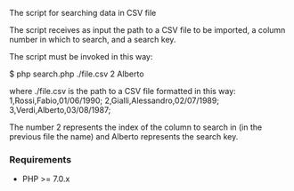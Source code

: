 The script for searching data in CSV file

The script receives as input the path to a CSV file to be imported, a 
column number in which to search, and a search key.

The script must be invoked in this way:

$ php search.php ./file.csv 2 Alberto

where ./file.csv is the path to a CSV file formatted in this way:
1,Rossi,Fabio,01/06/1990;
2,Gialli,Alessandro,02/07/1989;
3,Verdi,Alberto,03/08/1987;

The number 2 represents the index of the column to search in (in the 
previous file the name) and Alberto represents the search key.

### Requirements
* PHP >= 7.0.x